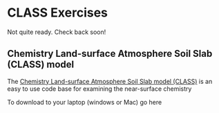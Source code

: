 # CLASS Exercises

Not quite ready. Check back soon!

## Chemistry Land-surface Atmosphere Soil Slab (CLASS) model

The [Chemistry Land-surface Atmosphere Soil Slab model (CLASS)](https://classmodel.github.io/) is an easy to use code base for examining the near-surface chemistry








To download to your laptop (windows or Mac) go here







